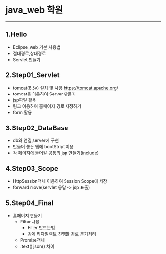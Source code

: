 # java_web 학원
---
## 1.Hello
  - Eclipse_web 기본 사용법
  - 절대경로,상대경로 
  - Servlet 만들기

## 2.Step01_Servlet
  - tomcat(8.5v) 설치 및 사용 https://tomcat.apache.org/
  - tomcat을 이용하여 Server 만들기
  - jsp파일 활용
  - 링크 이용하여 홈페이지 경로 지정하기
  - form 활용

## 3.Step02_DataBase
  - db와 연결,server에 구현
  - 만들어 놓은 웹에 bootStript 이용
  - 각 페이지에 들어갈 공통의 jsp 만들기(include)
  
## 4.Step03_Scope
  - HttpSession객체 이용하여 Session Scope에 저장
  - forward move(servlet 응답 -> jsp 표출)
## 5.Step04_Final
  - 홈페이지 만들기
    - Filter 사용
      - Filter 만드는법
      - 강제 리다일렉트 진행할 경로 분기처리
    - Promise객체
     - .text(),json() 차이
